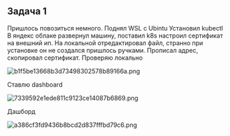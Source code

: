 ## Задача 1
Пришлось повозиться немного. Поднял WSL c Ubintu 
Установил kubectl 
В яндекс облаке развернул машину, поставил k8s настроил сертификат на внешний ип.
На локальной отредактировал файл, странно при установке он не создался пришлось ручками. Прописал адрес, скопировал сертификат.
Проверяю локально 

![b1f5be13668b3d73498302578b89166a.png](../../_resources/b1f5be13668b3d73498302578b89166a.png)


Ставлю dashboard

![7339592e1ede811c9123ce14087b6869.png](../../_resources/7339592e1ede811c9123ce14087b6869.png)

Дашборд

![a386cf3fd9436b8bcd2d837fffbd79c6.png](../../_resources/a386cf3fd9436b8bcd2d837fffbd79c6.png)

